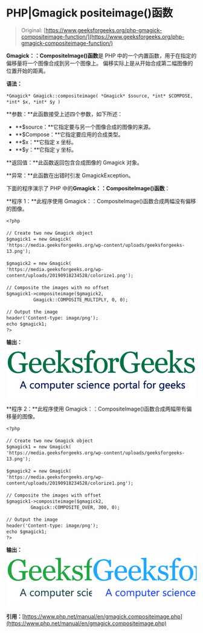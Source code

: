 # PHP|Gmagick positeimage()函数

> Original: [https://www.geeksforgeeks.org/php-gmagick-compositeimage-function/](https://www.geeksforgeeks.org/php-gmagick-compositeimage-function/)

**Gmagick：：CompositeImage()函数**是 PHP 中的一个内置函数，用于在指定的偏移量将一个图像合成到另一个图像上。 偏移实际上是从开始合成第二幅图像的位置开始的距离。

**语法：**

```
*Gmagick* Gmagick::compositeimage( *Gmagick* $source, *int* $COMPOSE, *int* $x, *int* $y )
```

**参数：**此函数接受上述四个参数，如下所述：

*   **$source：**它指定要与另一个图像合成的图像的来源。
*   **$Compose：**它指定要应用的合成类型。
*   **$x：**它指定 x 坐标。
*   **$y：**它指定 y 坐标。

**返回值：**此函数返回包含合成图像的 Gmagick 对象。

**异常：**此函数在出错时引发 GmagickException。

下面的程序演示了 PHP 中的**Gmagick：：CompositeImage()函数**：

**程序 1：**此程序使用 Gmagick：：CompositeImage()函数合成两幅没有偏移的图像。

```
<?php

// Create two new Gmagick object
$gmagick1 = new Gmagick(
'https://media.geeksforgeeks.org/wp-content/uploads/geeksforgeeks-13.png');

$gmagick2 = new Gmagick(
'https://media.geeksforgeeks.org/wp-content/uploads/20190918234528/colorize1.png');

// Composite the images with no offset
$gmagick1->compositeimage($gmagick2,
          Gmagick::COMPOSITE_MULTIPLY, 0, 0);

// Output the image  
header('Content-type: image/png');  
echo $gmagick1;  
?>
```

**输出：**
![](img/9728561974e8cefcc0a5b1000519f18d.png)

**程序 2：**此程序使用 Gmagick：：CompositeImage()函数合成两幅带有偏移量的图像。

```
<?php

// Create two new Gmagick object
$gmagick1 = new Gmagick(
'https://media.geeksforgeeks.org/wp-content/uploads/geeksforgeeks-13.png');

$gmagick2 = new Gmagick(
'https://media.geeksforgeeks.org/wp-content/uploads/20190918234528/colorize1.png');

// Composite the images with offset
$gmagick1->compositeimage($gmagick2,
         Gmagick::COMPOSITE_OVER, 300, 0);

// Output the image  
header('Content-type: image/png');  
echo $gmagick1;  
?>  
```

**输出：**
![](img/ae2c09abf9748069c484bfebb36aa311.png)

**引用：**[https://www.php.net/manual/en/gmagick.compositeimage.php](https://www.php.net/manual/en/gmagick.compositeimage.php)